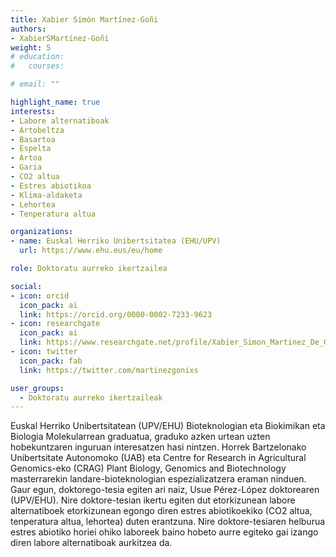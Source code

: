 ```yaml
---
title: Xabier Simón Martínez-Goñi
authors:
- XabierSMartínez-Goñi
weight: 5
# education:
#   courses:

# email: ""

highlight_name: true
interests:
- Labore alternatiboak
- Artobeltza
- Basartoa
- Espelta
- Artoa
- Garia
- CO2 altua
- Estres abiotikoa
- Klima-aldaketa
- Lehortea
- Tenperatura altua

organizations:
- name: Euskal Herriko Unibertsitatea (EHU/UPV)
  url: https://www.ehu.eus/eu/home

role: Doktoratu aurreko ikertzailea

social:
- icon: orcid
  icon_pack: ai
  link: https://orcid.org/0000-0002-7233-9623
- icon: researchgate
  icon_pack: ai
  link: https://www.researchgate.net/profile/Xabier_Simon_Martinez_De_Goni
- icon: twitter
  icon_pack: fab
  link: https://twitter.com/martinezgonixs

user_groups: 
  - Doktoratu aurreko ikertzaileak
---
```


Euskal Herriko Unibertsitatean (UPV/EHU) Bioteknologian eta Biokimikan eta Biologia Molekularrean graduatua, graduko azken urtean uzten hobekuntzaren inguruan interesatzen hasi nintzen. Horrek Bartzelonako Unibertsitate Autonomoko (UAB) eta Centre for Research in Agricultural Genomics-eko (CRAG) Plant Biology, Genomics and Biotechnology masterrarekin landare-bioteknologian espezializatzera eraman ninduen. Gaur egun, doktorego-tesia egiten ari naiz, Usue Pérez-López doktorearen (UPV/EHU). Nire doktore-tesian ikertu egiten dut etorkizunean labore alternatiboek etorkizunean egongo diren estres abiotikoekiko (CO2 altua, tenperatura altua, lehortea) duten erantzuna. Nire doktore-tesiaren helburua estres abiotiko horiei ohiko laboreek baino hobeto aurre egiteko gai izango diren labore alternatiboak aurkitzea da.

